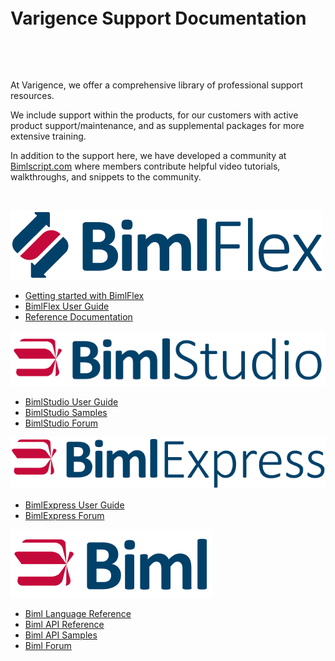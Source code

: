 <p>&nbsp;</p>
<p>&nbsp;</p>
<p>&nbsp;</p>

# Varigence Support Documentation

<p>&nbsp;</p>

<ci-search style="justify-content:left;"></ci-search>

<p>&nbsp;</p>

At Varigence, we offer a comprehensive library of professional support resources.

We include support within the products, for our customers with active product support/maintenance, and as supplemental packages for more extensive training.

In addition to the support here, we have developed a community at [Bimlscript.com](http://bimlscript.com) where members contribute helpful video tutorials, walkthroughs, and snippets to the community.

<p>&nbsp;</p>

<div class="col">
<div class="row">
<div class="col-md-3">

<a href="bimlflex/index.md"><img src="content/images/bimlflex.png" alt="BimlFlex -h24px"></a>

* [Getting started with BimlFlex](bimlflex/getting-started/intro-videos.md)
* [BimlFlex User Guide](bimlflex/index.md)
* [Reference Documentation](bimlflex/reference-documentation/index.md)

</div>
<div class="col-md-3">

<a href="bimlstudio/index.md"><img src="content/images/bimlstudio.svg" alt="BimlStudio -h24px"></a>

* [BimlStudio User Guide](bimlstudio/index.md)
* [BimlStudio Samples](bimlstudio/index.md)
* [BimlStudio Forum](https://varigence.com/Forums?forumName=BimlStudio)

</div>
<div class="col-md-3">

<a href="bimlexpress/index.md"><img src="content/images/bimlexpress.svg" alt="BimlExpress -h24px"></a>

* [BimlExpress User Guide](bimlexpress/index.md)
* [BimlExpress Forum](https://varigence.com/Forums?forumName=Biml)

</div>
<div class="col-md-3">

<a href="biml-reference/index.md"><img src="content/images/biml.svg" alt="Biml -h24px"></a>

* [Biml Language Reference](biml-reference/language-reference/Varigence.Languages.Biml.AstRootNode.html)
* [Biml API Reference](api-reference/Varigence.Languages.Biml.AstRootNode.html)
* [Biml API Samples](biml-reference/snippets/index.md)
* [Biml Forum](https://varigence.com/Forums?forumName=Biml)

</div>
</div>
</div>

